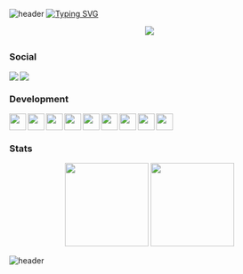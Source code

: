 ![header](https://capsule-render.vercel.app/api?type=waving&color=000&height=80&section=header)
[![Typing SVG](https://readme-typing-svg.demolab.com?font=Tiny5&size=40&duration=3500&pause=300&color=E20338&center=true&width=435&lines=kl3z)](https://git.io/typing-svg)
<div align="center">
    <img src="https://media0.giphy.com/media/v1.Y2lkPTc5MGI3NjExd2l3eDI2b3cxYjBua254aXBsaHhtdHc3dmZuZTlpdDVteGdiMXp1cyZlcD12MV9pbnRlcm5hbF9naWZfYnlfaWQmY3Q9Zw/BemKqR9RDK4V2/giphy.gif" >
</div>

##

<h3> Social </h3>
<a href="mailto:kl3z.off@gmail.com">
    <img src="https://img.shields.io/badge/-Gmail-000?style=flat&logo=Gmail&logoColor=ea4335&labelColor=000" align="left">
</a>
<a href="https://discord.com/users/665679739549384704">
    <img src="https://img.shields.io/badge/-discord-000?style=flat&logo=discord&logoColor=5865F2&labelColor=000">
</a>


<h3> Development </h3>

<a href="https://skillicons.dev">
    <img width="30" height="30" align="left" src="https://skillicons.dev/icons?i=js" /> <img width="30" height="30" align="left" src="https://skillicons.dev/icons?i=nodejs" /> <img width="30" height="30" align="left" src="https://skillicons.dev/icons?i=ts" /><img width="30" height="30" align="left" src="https://skillicons.dev/icons?i=c" />
    <img width="30" height="30" align="left" src="https://skillicons.dev/icons?i=bash" /> <img width="30" height="30" align="left" src="https://skillicons.dev/icons?i=vscode" /> <img width="30" height="30" align="left" src="https://skillicons.dev/icons?i=git" /> <img width="30" height="30" align="left" src="https://skillicons.dev/icons?i=linux" />
    <img width="30" height="30" src="https://skillicons.dev/icons?i=vim" />
  </a>

<h3> Stats </h3>

<div align="center">
<img height="150" src="https://github-readme-stats.vercel.app/api?username=abdelali77&show_icons=true&hide_title=true&title_color=FFF&bg_color=000&icon_color=6c757d&text_color=E20338&border_radius=10&hide_border=true" />
<img height="150" src="https://github-readme-stats.vercel.app/api/top-langs/?username=abdelali77&layout=compact&langs_count=8&bg_color=000&icon_color=495057&border_radius=15&hide_border=true&text_color=fff&hide_title=true" />
</div>

![header](https://capsule-render.vercel.app/api?type=waving&color=000&height=80&section=footer)
